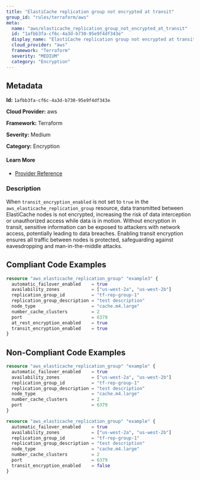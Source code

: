```yaml
---
title: "ElastiCache replication group not encrypted at transit"
group_id: "rules/terraform/aws"
meta:
  name: "aws/elasticache_replication_group_not_encrypted_at_transit"
  id: "1afbb3fa-cf6c-4a3d-b730-95e9f4df343e"
  display_name: "ElastiCache replication group not encrypted at transit"
  cloud_provider: "aws"
  framework: "Terraform"
  severity: "MEDIUM"
  category: "Encryption"
---
```

## Metadata

**Id:** `1afbb3fa-cf6c-4a3d-b730-95e9f4df343e`

**Cloud Provider:** aws

**Framework:** Terraform

**Severity:** Medium

**Category:** Encryption

#### Learn More

 - [Provider Reference](https://registry.terraform.io/providers/hashicorp/aws/latest/docs/resources/elasticache_replication_group#transit_encryption_enabled)

### Description

 When `transit_encryption_enabled` is not set to `true` in the `aws_elasticache_replication_group` resource, data transmitted between ElastiCache nodes is not encrypted, increasing the risk of data interception or unauthorized access while data is in motion. Without encryption in transit, sensitive information can be exposed to attackers with network access, potentially leading to data breaches. Enabling transit encryption ensures all traffic between nodes is protected, safeguarding against eavesdropping and man-in-the-middle attacks.


## Compliant Code Examples
```tf
resource "aws_elasticache_replication_group" "example3" {
  automatic_failover_enabled    = true
  availability_zones            = ["us-west-2a", "us-west-2b"]
  replication_group_id          = "tf-rep-group-1"
  replication_group_description = "test description"
  node_type                     = "cache.m4.large"
  number_cache_clusters         = 2
  port                          = 6379
  at_rest_encryption_enabled    = true
  transit_encryption_enabled    = true
}

```
## Non-Compliant Code Examples
```tf
resource "aws_elasticache_replication_group" "example" {
  automatic_failover_enabled    = true
  availability_zones            = ["us-west-2a", "us-west-2b"]
  replication_group_id          = "tf-rep-group-1"
  replication_group_description = "test description"
  node_type                     = "cache.m4.large"
  number_cache_clusters         = 2
  port                          = 6379
}

```

```tf
resource "aws_elasticache_replication_group" "example" {
  automatic_failover_enabled    = true
  availability_zones            = ["us-west-2a", "us-west-2b"]
  replication_group_id          = "tf-rep-group-1"
  replication_group_description = "test description"
  node_type                     = "cache.m4.large"
  number_cache_clusters         = 2
  port                          = 6379
  transit_encryption_enabled    = false
}

```